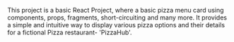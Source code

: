 This project is a basic React Project, where a basic pizza menu card using components, props, fragments, short-circuiting and many more. It provides a simple and intuitive way to display various pizza options and their details for a fictional Pizza restaurant- 'PizzaHub'.
 
